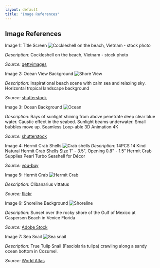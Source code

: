 ```yaml
---
layout: default
title: "Image References"
---
```


## Image References
Image 1: Title Screen
![Cockleshell on the beach, Vietnam - stock photo](https://c02.purpledshub.com/uploads/sites/62/2022/07/GettyImages-94781378-0d2ac4d.jpg?w=910&webp=1)

*Description:* Cockleshell on the beach, Vietnam - stock photo

*Source:* [gettyimages](https://www.gettyimages.ca/detail/photo/cockleshell-on-the-beach-vietnam-royalty-free-image/94781378?utm_medium=organic&utm_source=google&utm_campaign=iptcurl)


Image 2: Ocean View Background
![Shore View](https://www.dropbox.com/scl/fi/46w3h5z1dqzms9l8mdio2/IMG_1104.JPG?rlkey=pwvjz6oiqbbdcknl5j333kefu&st=eit8q8au&raw=1)

*Description:* Inspirational beach scene with calm sea and relaxing sky. Horizontal tropical landscape background

*Source:* [shutterstock](https://www.shutterstock.com/image-photo/inspirational-beach-scene-calm-sea-relaxing-631499168)

Image 3: Ocean Background
![Ocean](https://www.dropbox.com/scl/fi/idhwgxezgqs1caihjfnup/File_001.png?rlkey=rncrahtyyh8qox7k0yqdsodwu&st=8qe5bz82&raw=1)

*Description:* Rays of sunlight shining from above penetrate deep clear blue water. Caustic effect in the seabed. Sunlight beams underwater. Small bubbles move up. Seamless Loop-able 3D Animation 4K

*Source:* [shutterstock](https://www.shutterstock.com/video/clip-3428917723-rays-sunlight-shining-above-penetrate-deep-clear)

Image 4: Hermit Crab Shells
![Crab shells](https://www.dropbox.com/scl/fi/1zrc3dvcysah9p8v7f744/IMG_1107.JPG?rlkey=aksz1ogjmzjc7u4s8vqor3gbc&st=9y151rlo&raw=1)
*Description:* 14PCS 14 Kind Natural Hermit Crab Shells Size 1" - 3.5", Opening 0.8" - 1.5" Hermit Crab Supplies Pearl Turbo Seashell for Décor

*Source:* [you-buy](https://www.you-buy.ca/en/product/7BZNGC8PA-14pcs-14-kind-natural-hermit-crab-shells-size-1-34-3-5-34-opening-0-8-34-1-5-34-hermit-crab-supplies-pearl-turbo-seashell?ref=hm-google-redirect)

Image 5: Hermit Crab
![Hermit Crab](https://inaturalist-open-data.s3.amazonaws.com/photos/1155740/medium.jpg)

*Description:* Clibanarius vittatus

*Source:* [flickr](https://www.flickr.com/photos/crabby_taxonomist/7212897828/)

Image 6: Shoreline Background
![Shoreline](https://as2.ftcdn.net/v2/jpg/03/38/06/25/1000_F_338062550_F6LQ5oP5pfcpvchvuLsdM7dPMp9jmcBs.jpg)

*Description:* Sunset over the rocky shore of the Gulf of Mexico at Caspersen Beach in Venice Florida

*Source:* [Adobe Stock](https://stock.adobe.com/images/sunset-over-the-rocky-shore-of-the-gulf-of-mexico-at-caspersen-beach-in-venice-florida/338062550?prev_url=detail)

Image 7: Sea Snail
![Sea snail](https://www.worldatlas.com/r/w768/upload/37/a4/49/shutterstock-90503221.jpg)

*Description:* True Tulip Snail (Fasciolaria tulipa) crawling along a sandy ocean bottom in Cozumel.

*Source:* [World Atlas](https://www.worldatlas.com/animals/sea-snail.html)
